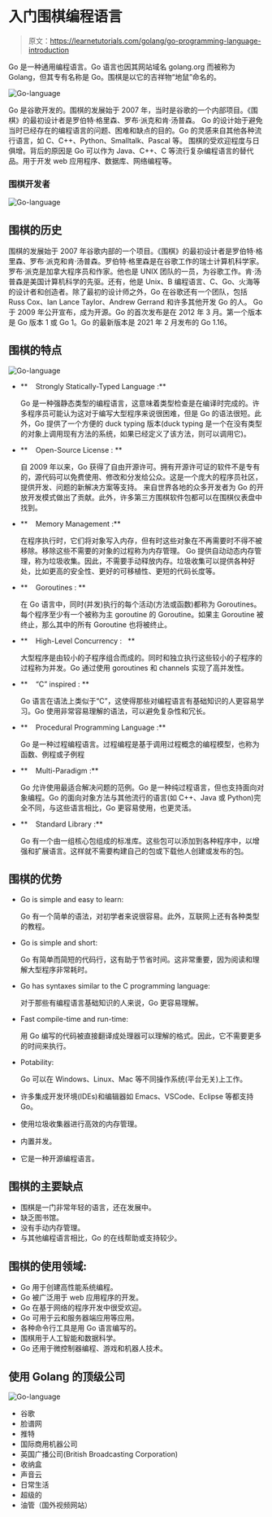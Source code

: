 # 入门围棋编程语言

> 原文：<https://learnetutorials.com/golang/go-programming-language-introduction>

Go 是一种通用编程语言。Go 语言也因其网站域名 golang.org 而被称为 Golang，但其专有名称是 Go。围棋是以它的吉祥物“地鼠”命名的。

![Go-language](img/f1ab2ef3f329fb961aa39c1cd37d66a8.png)

Go 是谷歌开发的。围棋的发展始于 2007 年，当时是谷歌的一个内部项目。《围棋》的最初设计者是罗伯特·格里森、罗布·派克和肯·汤普森。
Go 的设计始于避免当时已经存在的编程语言的问题、困难和缺点的目的。Go 的灵感来自其他各种流行语言，如 C、C++、Python、Smalltalk、Pascal 等。
围棋的受欢迎程度与日俱增。背后的原因是 Go 可以作为 Java、C++、C 等流行复杂编程语言的替代品。用于开发 web 应用程序、数据库、网络编程等。

### 围棋开发者

![Go-language](img/f1ba45604f7d8942bb424988d364faa5.png)

## 围棋的历史

围棋的发展始于 2007 年谷歌内部的一个项目。《围棋》的最初设计者是罗伯特·格里森、罗布·派克和肯·汤普森。罗伯特·格里森是在谷歌工作的瑞士计算机科学家。罗布·派克是加拿大程序员和作家。他也是 UNIX 团队的一员，为谷歌工作。肯·汤普森是美国计算机科学的先驱。还有，他是 Unix、B 编程语言、C、Go、火海等的设计者和创造者。除了最初的设计师之外，Go 在谷歌还有一个团队，包括 Russ Cox、Ian Lance Taylor、Andrew Gerrand 和许多其他开发 Go 的人。
Go 于 2009 年公开宣布，成为开源。Go 的首次发布是在 2012 年 3 月。第一个版本是 Go 版本 1 或 Go 1。Go 的最新版本是 2021 年 2 月发布的 Go 1.16。

## 围棋的特点

![Go-language](img/c7259df421e39b1708df35ee6cdd09b0.png)

*   **    Strongly Statically-Typed Language :**

    Go 是一种强静态类型的编程语言，这意味着类型检查是在编译时完成的。许多程序员可能认为这对于编写大型程序来说很困难，但是 Go 的语法很短。此外，Go 提供了一个方便的 duck typing 版本(duck typing 是一个在没有类型的对象上调用现有方法的系统，如果已经定义了该方法，则可以调用它)。

*   **    Open-Source License : **

    自 2009 年以来，Go 获得了自由开源许可。拥有开源许可证的软件不是专有的，源代码可以免费使用、修改和分发给公众。这是一个庞大的程序员社区，提供开发、问题的新解决方案等支持。
    来自世界各地的众多开发者为 Go 的开放开发模式做出了贡献。此外，许多第三方围棋软件包都可以在围棋仪表盘中找到。

*   **    Memory Management :**

    在程序执行时，它们将对象写入内存，但有时这些对象在不再需要时不得不被移除。移除这些不需要的对象的过程称为内存管理。
    Go 提供自动动态内存管理，称为垃圾收集。因此，不需要手动释放内存。垃圾收集可以提供各种好处，比如更高的安全性、更好的可移植性、更短的代码长度等。

*   **    Goroutines : **

    在 Go 语言中，同时(并发)执行的每个活动(方法或函数)都称为 Goroutines。每个程序至少有一个被称为主 goroutine 的 Goroutine。如果主 Goroutine 被终止，那么其中的所有 Goroutine 也将被终止。

*   **    High-Level Concurrency :   **

    大型程序是由较小的子程序组合而成的。同时和独立执行这些较小的子程序的过程称为并发。Go 通过使用 goroutines 和 channels 实现了高并发性。

*   **    “C” inspired : **

    Go 语言在语法上类似于“C”，这使得那些对编程语言有基础知识的人更容易学习。Go 使用非常容易理解的语法，可以避免复杂性和冗长。

*   **    Procedural Programming Language :**

    Go 是一种过程编程语言。过程编程是基于调用过程概念的编程模型，也称为函数、例程或子例程

*   **    Multi-Paradigm :**

    Go 允许使用最适合解决问题的范例。Go 是一种纯过程语言，但也支持面向对象编程。Go 的面向对象方法与其他流行的语言(如 C++、Java 或 Python)完全不同，与这些语言相比，Go 更容易使用，也更灵活。

*   **    Standard Library :**

    Go 有一个由一组核心包组成的标准库。这些包可以添加到各种程序中，以增强和扩展语言。这样就不需要构建自己的包或下载他人创建或发布的包。

## 围棋的优势

*   Go is simple and easy to learn:

    Go 有一个简单的语法，对初学者来说很容易。此外，互联网上还有各种类型的教程。

*   Go is simple and short:

    Go 有简单而简短的代码行，这有助于节省时间。这非常重要，因为阅读和理解大型程序非常耗时。

*   Go has syntaxes similar to the C programming language:

    对于那些有编程语言基础知识的人来说，Go 更容易理解。

*   Fast compile-time and run-time:

    用 Go 编写的代码被直接翻译成处理器可以理解的格式。因此，它不需要更多的时间来执行。

*   Potability: 

    Go 可以在 Windows、Linux、Mac 等不同操作系统(平台无关)上工作。

*   许多集成开发环境(IDEs)和编辑器如 Emacs、VSCode、Eclipse 等都支持 Go。
*   使用垃圾收集器进行高效的内存管理。
*   内置并发。
*   它是一种开源编程语言。

## 围棋的主要缺点

*   围棋是一门非常年轻的语言，还在发展中。
*   缺乏图书馆。
*   没有手动内存管理。
*   与其他编程语言相比，Go 的在线帮助或支持较少。

## 围棋的使用领域:

*   Go 用于创建高性能系统编程。
*   Go 被广泛用于 web 应用程序的开发。
*   Go 在基于网络的程序开发中很受欢迎。
*   Go 可用于云和服务器端应用等应用。
*   各种命令行工具是用 Go 语言编写的。
*   围棋用于人工智能和数据科学。
*   Go 还用于微控制器编程、游戏和机器人技术。

## 使用 Golang 的顶级公司

![Go-language](img/00f654869665c53215b3a332c650f0e3.png)

*   谷歌
*   脸谱网
*   推特
*   国际商用机器公司
*   英国广播公司(British Broadcasting Corporation)
*   收纳盒
*   声音云
*   日常生活
*   超级的
*   油管（国外视频网站）